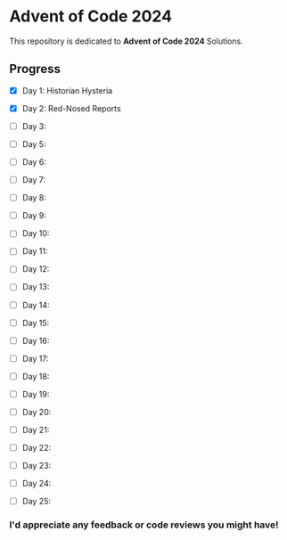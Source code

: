 # Advent of Code 2024
This repository is dedicated to **Advent of Code 2024** Solutions.

## Progress
- [x] Day 1: Historian Hysteria
- [x] Day 2: Red-Nosed Reports
- [ ] Day 3:
- [ ] Day 5:
- [ ] Day 6:
- [ ] Day 7:
- [ ] Day 8:
- [ ] Day 9:
- [ ] Day 10:
- [ ] Day 11:
- [ ] Day 12:
- [ ] Day 13:
- [ ] Day 14:
- [ ] Day 15:
- [ ] Day 16:
- [ ] Day 17:
- [ ] Day 18:
- [ ] Day 19:
- [ ] Day 20:
- [ ] Day 21:
- [ ] Day 22:
- [ ] Day 23:
- [ ] Day 24:
- [ ] Day 25:


### I'd appreciate any feedback or code reviews you might have!
